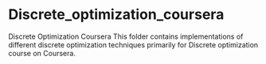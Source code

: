 # Discrete_optimization_coursera
Discrete Optimization Coursera
This folder contains implementations of different discrete optimization techniques primarily for
Discrete optimization course on Coursera.
